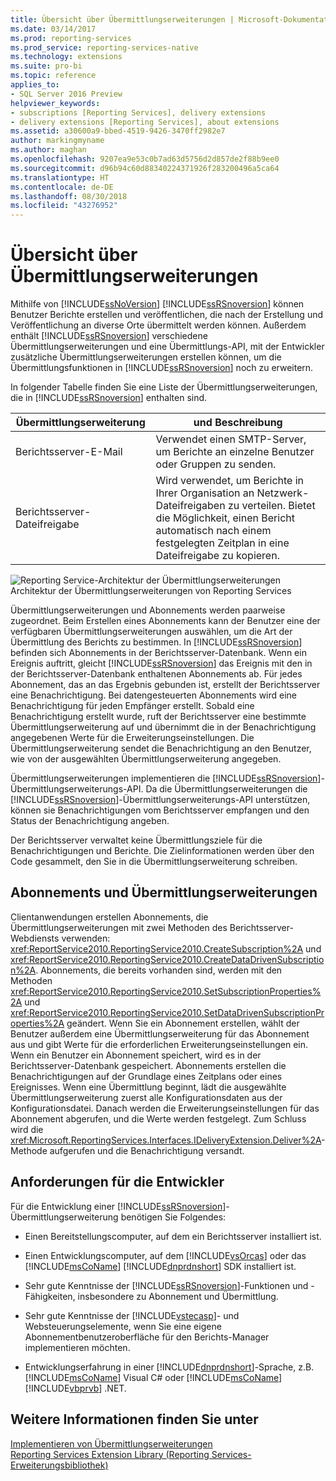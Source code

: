 ```yaml
---
title: Übersicht über Übermittlungserweiterungen | Microsoft-Dokumentation
ms.date: 03/14/2017
ms.prod: reporting-services
ms.prod_service: reporting-services-native
ms.technology: extensions
ms.suite: pro-bi
ms.topic: reference
applies_to:
- SQL Server 2016 Preview
helpviewer_keywords:
- subscriptions [Reporting Services], delivery extensions
- delivery extensions [Reporting Services], about extensions
ms.assetid: a30600a9-bbed-4519-9426-3470ff2982e7
author: markingmyname
ms.author: maghan
ms.openlocfilehash: 9207ea9e53c0b7ad63d5756d2d857de2f88b9ee0
ms.sourcegitcommit: d96b94c60d88340224371926f283200496a5ca64
ms.translationtype: HT
ms.contentlocale: de-DE
ms.lasthandoff: 08/30/2018
ms.locfileid: "43276952"
---
```

# <a name="delivery-extensions-overview"></a>Übersicht über Übermittlungserweiterungen
  Mithilfe von [!INCLUDE[ssNoVersion](../../../includes/ssnoversion-md.md)] [!INCLUDE[ssRSnoversion](../../../includes/ssrsnoversion-md.md)] können Benutzer Berichte erstellen und veröffentlichen, die nach der Erstellung und Veröffentlichung an diverse Orte übermittelt werden können. Außerdem enthält [!INCLUDE[ssRSnoversion](../../../includes/ssrsnoversion-md.md)] verschiedene Übermittlungserweiterungen und eine Übermittlungs-API, mit der Entwickler zusätzliche Übermittlungserweiterungen erstellen können, um die Übermittlungsfunktionen in [!INCLUDE[ssRSnoversion](../../../includes/ssrsnoversion-md.md)] noch zu erweitern.  
  
 In folgender Tabelle finden Sie eine Liste der Übermittlungserweiterungen, die in [!INCLUDE[ssRSnoversion](../../../includes/ssrsnoversion-md.md)] enthalten sind.  
  
|Übermittlungserweiterung|und Beschreibung|  
|------------------------|-----------------|  
|Berichtsserver-E-Mail|Verwendet einen SMTP-Server, um Berichte an einzelne Benutzer oder Gruppen zu senden.|  
|Berichtsserver-Dateifreigabe|Wird verwendet, um Berichte in Ihrer Organisation an Netzwerk-Dateifreigaben zu verteilen. Bietet die Möglichkeit, einen Bericht automatisch nach einem festgelegten Zeitplan in eine Dateifreigabe zu kopieren.|  
  
 ![Reporting Service-Architektur der Übermittlungserweiterungen](../../../reporting-services/extensions/delivery-extension/media/bk-reportservicedelivery.gif "Reporting Services delivery extension architecture")  
Architektur der Übermittlungserweiterungen von Reporting Services  
  
 Übermittlungserweiterungen und Abonnements werden paarweise zugeordnet. Beim Erstellen eines Abonnements kann der Benutzer eine der verfügbaren Übermittlungserweiterungen auswählen, um die Art der Übermittlung des Berichts zu bestimmen. In [!INCLUDE[ssRSnoversion](../../../includes/ssrsnoversion-md.md)] befinden sich Abonnements in der Berichtsserver-Datenbank. Wenn ein Ereignis auftritt, gleicht [!INCLUDE[ssRSnoversion](../../../includes/ssrsnoversion-md.md)] das Ereignis mit den in der Berichtsserver-Datenbank enthaltenen Abonnements ab. Für jedes Abonnement, das an das Ergebnis gebunden ist, erstellt der Berichtsserver eine Benachrichtigung. Bei datengesteuerten Abonnements wird eine Benachrichtigung für jeden Empfänger erstellt. Sobald eine Benachrichtigung erstellt wurde, ruft der Berichtsserver eine bestimmte Übermittlungserweiterung auf und übernimmt die in der Benachrichtigung angegebenen Werte für die Erweiterungseinstellungen. Die Übermittlungserweiterung sendet die Benachrichtigung an den Benutzer, wie von der ausgewählten Übermittlungserweiterung angegeben.  
  
 Übermittlungserweiterungen implementieren die [!INCLUDE[ssRSnoversion](../../../includes/ssrsnoversion-md.md)]-Übermittlungserweiterungs-API. Da die Übermittlungserweiterungen die [!INCLUDE[ssRSnoversion](../../../includes/ssrsnoversion-md.md)]-Übermittlungserweiterungs-API unterstützen, können sie Benachrichtigungen vom Berichtsserver empfangen und den Status der Benachrichtigung angeben.  
  
 Der Berichtsserver verwaltet keine Übermittlungsziele für die Benachrichtigungen und Berichte. Die Zielinformationen werden über den Code gesammelt, den Sie in die Übermittlungserweiterung schreiben.  
  
## <a name="subscriptions-and-delivery-extensions"></a>Abonnements und Übermittlungserweiterungen  
 Clientanwendungen erstellen Abonnements, die Übermittlungserweiterungen mit zwei Methoden des Berichtsserver-Webdiensts verwenden: <xref:ReportService2010.ReportingService2010.CreateSubscription%2A> und <xref:ReportService2010.ReportingService2010.CreateDataDrivenSubscription%2A>. Abonnements, die bereits vorhanden sind, werden mit den Methoden <xref:ReportService2010.ReportingService2010.SetSubscriptionProperties%2A> und <xref:ReportService2010.ReportingService2010.SetDataDrivenSubscriptionProperties%2A> geändert. Wenn Sie ein Abonnement erstellen, wählt der Benutzer außerdem eine Übermittlungserweiterung für das Abonnement aus und gibt Werte für die erforderlichen Erweiterungseinstellungen ein. Wenn ein Benutzer ein Abonnement speichert, wird es in der Berichtsserver-Datenbank gespeichert. Abonnements erstellen die Benachrichtigungen auf der Grundlage eines Zeitplans oder eines Ereignisses. Wenn eine Übermittlung beginnt, lädt die ausgewählte Übermittlungserweiterung zuerst alle Konfigurationsdaten aus der Konfigurationsdatei. Danach werden die Erweiterungseinstellungen für das Abonnement abgerufen, und die Werte werden festgelegt. Zum Schluss wird die <xref:Microsoft.ReportingServices.Interfaces.IDeliveryExtension.Deliver%2A>-Methode aufgerufen und die Benachrichtigung versandt.  
  
## <a name="developer-requirements"></a>Anforderungen für die Entwickler  
 Für die Entwicklung einer [!INCLUDE[ssRSnoversion](../../../includes/ssrsnoversion-md.md)]-Übermittlungserweiterung benötigen Sie Folgendes:  
  
-   Einen Bereitstellungscomputer, auf dem ein Berichtsserver installiert ist.  
  
-   Einen Entwicklungscomputer, auf dem [!INCLUDE[vsOrcas](../../../includes/vsorcas-md.md)] oder das [!INCLUDE[msCoName](../../../includes/msconame-md.md)] [!INCLUDE[dnprdnshort](../../../includes/dnprdnshort-md.md)] SDK installiert ist.  
  
-   Sehr gute Kenntnisse der [!INCLUDE[ssRSnoversion](../../../includes/ssrsnoversion-md.md)]-Funktionen und -Fähigkeiten, insbesondere zu Abonnement und Übermittlung.  
  
-   Sehr gute Kenntnisse der [!INCLUDE[vstecasp](../../../includes/vstecasp-md.md)]- und Websteuerungselemente, wenn Sie eine eigene Abonnementbenutzeroberfläche für den Berichts-Manager implementieren möchten.  
  
-   Entwicklungserfahrung in einer [!INCLUDE[dnprdnshort](../../../includes/dnprdnshort-md.md)]-Sprache, z.B. [!INCLUDE[msCoName](../../../includes/msconame-md.md)] Visual C# oder [!INCLUDE[msCoName](../../../includes/msconame-md.md)] [!INCLUDE[vbprvb](../../../includes/vbprvb-md.md)] .NET.  
  
## <a name="see-also"></a>Weitere Informationen finden Sie unter  
 [Implementieren von Übermittlungserweiterungen](../../../reporting-services/extensions/delivery-extension/implementing-a-delivery-extension.md)   
 [Reporting Services Extension Library (Reporting Services-Erweiterungsbibliothek)](../../../reporting-services/extensions/reporting-services-extension-library.md)  
  
  
